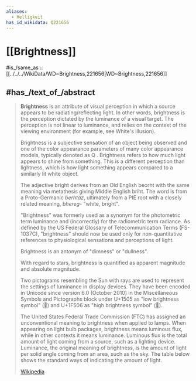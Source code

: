 ```yaml
---
aliases:
  - Helligkeit
has_id_wikidata: Q221656
---
```


# [[Brightness]] 

#is_/same_as :: [[../../../WikiData/WD~Brightness,221656|WD~Brightness,221656]] 

## #has_/text_of_/abstract 

> **Brightness** is an attribute of visual perception in which a source appears to be radiating/reflecting light. 
> In other words, brightness is the perception dictated by the luminance of a visual target. 
> The perception is not linear to luminance, 
> and relies on the context of the viewing environment (for example, see White's illusion).
>
> Brightness is a subjective sensation of an object being observed 
> and one of the color appearance parameters of many color appearance models, typically denoted as 
>         Q
> . Brightness refers to how much light appears to shine from something. This is a different perception than lightness, which is how light something appears compared to a similarly lit white object.
>
> The adjective  bright derives from an Old English beorht with the same meaning via metathesis giving Middle English briht. The word is from a Proto-Germanic *berhtaz*, ultimately from a PIE root with a closely related meaning, *bhereg*- "white, bright".
>
> "Brightness" was formerly used as a synonym for the photometric term luminance and (incorrectly) for the radiometric term radiance. As defined by the US Federal Glossary of Telecommunication Terms (FS-1037C), "brightness" should now be used only for non-quantitative references to physiological sensations and perceptions of light.
>
> Brightness is an antonym of "dimness" or "dullness".
>
> With regard to stars, brightness is quantified as apparent magnitude and absolute magnitude.
>
> Two pictograms resembling the Sun with rays are used to represent the settings of luminance in display devices. They have been encoded in Unicode since version 6.0 (October 2010) in the Miscellaneous Symbols and Pictographs block under U+1505 as "low brightness symbol" (🔅) and U+1F506 as "high brightness symbol" (🔆).
>
> The United States Federal Trade Commission (FTC) has assigned an unconventional meaning to brightness when applied to lamps.  When appearing on light bulb packages, brightness means luminous flux, while in other contexts it means luminance.  Luminous flux is the total amount of light coming from a source, such as a lighting device.  Luminance, the original meaning of brightness, is the amount of light per solid angle coming from an area, such as the sky.  The table below shows the standard ways of indicating the amount of light.
>
> [Wikipedia](https://en.wikipedia.org/wiki/Brightness) 

